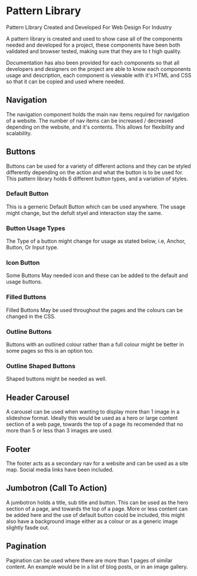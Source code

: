 # Pattern Library
Pattern Library Created and Developed For Web Design For Industry 


A pattern library is created and used to show case all of the components needed and developed for a project, these components have been both validated and browser tested, making sure that they are to t high quality. 

Documentation has also been provided for each components so that all developers and designers on the project are able to know each components usage and description, each component is viewable with it's HTML and CSS so that it can be copied and used where needed. 


## Navigation 
The navigation component holds the main nav items required for navigation of a website. The number of nav items can be increased / decreased depending on the website, and it's contents. This allows for flexibility and scalability.



## Buttons
Buttons can be used for a variety of different actions and they can be styled differently depending on the action and what the button is to be used for. This pattern library holds 6 different button types, and a variation of styles.

### Default Button 
This is a gerneric Default Button which can be used anywhere. The usage might change, but the defult styel and interaction stay the same.

### Button Usage Types
The Type of a button might change for usage as stated below, i.e, Anchor, Button, Or Input type.

### Icon Button 
Some Buttons May needed icon and these can be added to the default and usage buttons.

### Filled Buttons
Filled Buttons May be used throughout the pages and the colours can be changed in the CSS.

### Outline Buttons
Buttons with an outlined colour rather than a full colour might be better in some pages so this is an option too.

### Outline Shaped Buttons 
Shaped buttons might be needed as well.




## Header Carousel
A carousel can be used when wanting to display more than 1 image in a slideshow format. Ideally this would be used as a hero or large content section of a web page, towards the top of a page its recomended that no more than 5 or less than 3 images are used. 


 
## Footer
The footer acts as a secondary nav for a website and can be used as a site map. Social media links have been included.




## Jumbotron (Call To Action)
A jumbotron holds a title, sub title and button. This can be used as the hero section of a page, and towards the top of a page. More or less content can be added here and the use of default button could be included, this might also have a background image either as a colour or as a generic image slightly fasde out.



## Pagination
Pagination can be used where there are more than 1 pages of similar content. An example would be in a list of blog posts, or in an image gallery.
